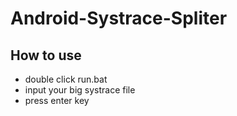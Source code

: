 # Android-Systrace-Spliter
## How to use
* double click run.bat
* input your big systrace file
* press enter key


